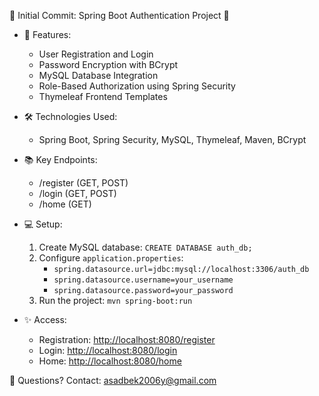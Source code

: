 🎉 Initial Commit: Spring Boot Authentication Project 🎉

- 🚀 Features:
  - User Registration and Login
  - Password Encryption with BCrypt
  - MySQL Database Integration
  - Role-Based Authorization using Spring Security
  - Thymeleaf Frontend Templates

- 🛠️ Technologies Used:
  - Spring Boot, Spring Security, MySQL, Thymeleaf, Maven, BCrypt

- 📚 Key Endpoints:
  - /register (GET, POST)
  - /login (GET, POST)
  - /home (GET)

- 💻 Setup:
  1. Create MySQL database: `CREATE DATABASE auth_db;`
  2. Configure `application.properties`:
     - `spring.datasource.url=jdbc:mysql://localhost:3306/auth_db`
     - `spring.datasource.username=your_username`
     - `spring.datasource.password=your_password`
  3. Run the project: `mvn spring-boot:run`

- ✨ Access:
  - Registration: [http://localhost:8080/register](http://localhost:8080/register)
  - Login: [http://localhost:8080/login](http://localhost:8080/login)
  - Home: [http://localhost:8080/home](http://localhost:8080/home)

📧 Questions? Contact: asadbek2006y@gmail.com
